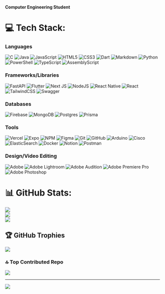
**Computer Engineering Student**



# 💻 Tech Stack:

### Languages
![C](https://img.shields.io/badge/c-%2300599C.svg?style=flat&logo=c&logoColor=white)
![Java](https://img.shields.io/badge/java-%23ED8B00.svg?style=flat&logo=openjdk&logoColor=white)
![JavaScript](https://img.shields.io/badge/javascript-%23323330.svg?style=flat&logo=javascript&logoColor=%23F7DF1E)
![HTML5](https://img.shields.io/badge/html5-%23E34F26.svg?style=flat&logo=html5&logoColor=white)
![CSS3](https://img.shields.io/badge/css3-%231572B6.svg?style=flat&logo=css3&logoColor=white)
![Dart](https://img.shields.io/badge/dart-%230175C2.svg?style=flat&logo=dart&logoColor=white)
![Markdown](https://img.shields.io/badge/markdown-%23000000.svg?style=flat&logo=markdown&logoColor=white)
![Python](https://img.shields.io/badge/python-3670A0?style=flat&logo=python&logoColor=ffdd54)
![PowerShell](https://img.shields.io/badge/PowerShell-%235391FE.svg?style=flat&logo=powershell&logoColor=white)
![TypeScript](https://img.shields.io/badge/typescript-%23007ACC.svg?style=flat&logo=typescript&logoColor=white)
![AssemblyScript](https://img.shields.io/badge/assembly%20script-%23000000.svg?style=flat&logo=assemblyscript&logoColor=white)

### Frameworks/Libraries
![FastAPI](https://img.shields.io/badge/FastAPI-005571?style=flat&logo=fastapi)
![Flutter](https://img.shields.io/badge/Flutter-%2302569B.svg?style=flat&logo=Flutter&logoColor=white)
![Next JS](https://img.shields.io/badge/Next-black?style=flat&logo=next.js&logoColor=white)
![NodeJS](https://img.shields.io/badge/node.js-6DA55F?style=flat&logo=node.js&logoColor=white)
![React Native](https://img.shields.io/badge/react_native-%2320232a.svg?style=flat&logo=react&logoColor=%2361DAFB)
![React](https://img.shields.io/badge/react-%2320232a.svg?style=flat&logo=react&logoColor=%2361DAFB)
![TailwindCSS](https://img.shields.io/badge/tailwindcss-%2338B2AC.svg?style=flat&logo=tailwind-css&logoColor=white)
![Swagger](https://img.shields.io/badge/-Swagger-%23Clojure?style=flat&logo=swagger&logoColor=white)

### Databases
![Firebase](https://img.shields.io/badge/firebase-%23039BE5.svg?style=flat&logo=firebase)
![MongoDB](https://img.shields.io/badge/MongoDB-%234ea94b.svg?style=flat&logo=mongodb&logoColor=white)
![Postgres](https://img.shields.io/badge/postgres-%23316192.svg?style=flat&logo=postgresql&logoColor=white)
![Prisma](https://img.shields.io/badge/Prisma-3982CE?style=flat&logo=Prisma&logoColor=white)

### Tools
![Vercel](https://img.shields.io/badge/vercel-%23000000.svg?style=flat&logo=vercel&logoColor=white)
![Expo](https://img.shields.io/badge/expo-1C1E24?style=flat&logo=expo&logoColor=#D04A37)
![NPM](https://img.shields.io/badge/NPM-%23CB3837.svg?style=flat&logo=npm&logoColor=white)
![Figma](https://img.shields.io/badge/figma-%23F24E1E.svg?style=flat&logo=figma&logoColor=white)
![Git](https://img.shields.io/badge/git-%23F05033.svg?style=flat&logo=git&logoColor=white)
![GitHub](https://img.shields.io/badge/github-%23121011.svg?style=flat&logo=github&logoColor=white)
![Arduino](https://img.shields.io/badge/-Arduino-00979D?style=flat&logo=Arduino&logoColor=white)
![Cisco](https://img.shields.io/badge/cisco-%23049fd9.svg?style=flat&logo=cisco&logoColor=black)
![ElasticSearch](https://img.shields.io/badge/-ElasticSearch-005571?style=flat&logo=elasticsearch)
![Docker](https://img.shields.io/badge/docker-%230db7ed.svg?style=flat&logo=docker&logoColor=white)
![Notion](https://img.shields.io/badge/Notion-%23000000.svg?style=flat&logo=notion&logoColor=white)
![Postman](https://img.shields.io/badge/Postman-FF6C37?style=flat&logo=postman&logoColor=white)

### Design/Video Editing
![Adobe](https://img.shields.io/badge/adobe-%23FF0000.svg?style=flat&logo=adobe&logoColor=white)
![Adobe Lightroom](https://img.shields.io/badge/Adobe%20Lightroom-31A8FF.svg?style=flat&logo=Adobe%20Lightroom&logoColor=white)
![Adobe Audition](https://img.shields.io/badge/Adobe%20Audition-9999FF.svg?style=flat&logo=Adobe%20Audition&logoColor=white)
![Adobe Premiere Pro](https://img.shields.io/badge/Adobe%20Premiere%20Pro-9999FF.svg?style=flat&logo=Adobe%20Premiere%20Pro&logoColor=white)
![Adobe Photoshop](https://img.shields.io/badge/adobe%20photoshop-%2331A8FF.svg?style=flat&logo=adobe%20photoshop&logoColor=white)  


# 📊 GitHub Stats:
![](https://github-readme-stats.vercel.app/api?username=Ahmadalhomsi&theme=nightowl&hide_border=false&include_all_commits=false&count_private=true)<br/>
![](https://github-readme-streak-stats.herokuapp.com/?user=Ahmadalhomsi&theme=nightowl&hide_border=false)<br/>
![](https://github-readme-stats.vercel.app/api/top-langs/?username=Ahmadalhomsi&theme=nightowl&hide_border=false&include_all_commits=false&count_private=true&layout=compact)

## 🏆 GitHub Trophies
![](https://github-profile-trophy.vercel.app/?username=Ahmadalhomsi&theme=darkhub&no-frame=false&no-bg=false&margin-w=4)

### 🔝 Top Contributed Repo
![](https://github-contributor-stats.vercel.app/api?username=Ahmadalhomsi&limit=5&theme=nord&combine_all_yearly_contributions=true)

---
[![](https://visitcount.itsvg.in/api?id=Ahmadalhomsi&icon=0&color=0)](https://visitcount.itsvg.in)

<!-- <img src="https://github.com/Ahmadalhomsi/Ahmadalhomsi/blob/main/shin.gif" width="200"> -->

